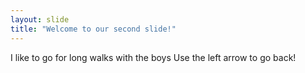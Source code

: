 ```yaml
---
layout: slide
title: "Welcome to our second slide!"
---
```

I like to go for long walks with the boys
Use the left arrow to go back!
